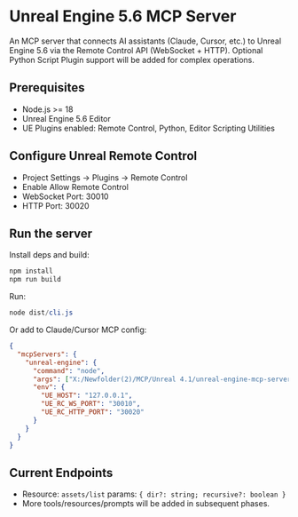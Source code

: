 # Unreal Engine 5.6 MCP Server

An MCP server that connects AI assistants (Claude, Cursor, etc.) to Unreal Engine 5.6 via the Remote Control API (WebSocket + HTTP). Optional Python Script Plugin support will be added for complex operations.

## Prerequisites
- Node.js >= 18
- Unreal Engine 5.6 Editor
- UE Plugins enabled: Remote Control, Python, Editor Scripting Utilities

## Configure Unreal Remote Control
- Project Settings -> Plugins -> Remote Control
- Enable Allow Remote Control
- WebSocket Port: 30010
- HTTP Port: 30020

## Run the server

Install deps and build:

```powershell
npm install
npm run build
```

Run:

```powershell
node dist/cli.js
```

Or add to Claude/Cursor MCP config:

```json
{
  "mcpServers": {
    "unreal-engine": {
      "command": "node",
      "args": ["X:/Newfolder(2)/MCP/Unreal 4.1/unreal-engine-mcp-server/dist/cli.js"],
      "env": {
        "UE_HOST": "127.0.0.1",
        "UE_RC_WS_PORT": "30010",
        "UE_RC_HTTP_PORT": "30020"
      }
    }
  }
}
```

## Current Endpoints
- Resource: `assets/list` params: `{ dir?: string; recursive?: boolean }`
- More tools/resources/prompts will be added in subsequent phases.
